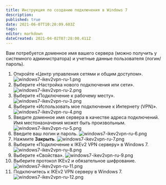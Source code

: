 ```yaml
---
title: Инструкция по созданию подключения в Windows 7
description: 
published: true
date: 2021-06-07T10:20:09.603Z
tags: 
editor: markdown
dateCreated: 2021-04-02T07:28:00.411Z
---
```


Вам потребуется доменное имя вашего сервера (можно получить у системного администратора) и учетные данные пользователя (логин/пароль).

1. Откройте «Центр управления сетями и общим доступом».
![windows7-ikev2vpn-ru-1.png](/windows7-ikev2vpn-ru-1.png)
1. Выберите «Настройка нового подключения или сети».
![windows7-ikev2vpn-ru-2.png](/windows7-ikev2vpn-ru-2.png)
1. Выберите «Подключение к рабочему месту».
![windows7-ikev2vpn-ru-3.png](/windows7-ikev2vpn-ru-3.png)
1. Выберите «Использовать мое подключение к Интернету (VPN)».
![windows7-ikev2vpn-ru-4.png](/windows7-ikev2vpn-ru-4.png)
1. Введите доменное имя сервера в качестве адреса подключений. Имя местоназначения может быть произвольным.
![windows7-ikev2vpn-ru-5.png](/windows7-ikev2vpn-ru-5.png)
1. Введите ваш логин и пароль.
![windows7-ikev2vpn-ru-6.png](/windows7-ikev2vpn-ru-6.png)
1. Нажмите **Закрыть**.
![windows7-ikev2vpn-ru-7.png](/windows7-ikev2vpn-ru-7.png)
1. Выберите «Подключение к IKEv2 VPN серверу» в Windows 7.
![windows7-ikev2vpn-ru-8.png](/windows7-ikev2vpn-ru-8.png)
1. Выберите «Свойства».
![windows7-ikev2vpn-ru-9.png](/windows7-ikev2vpn-ru-9.png)
1. Выберите протокол IKEv2 и обязательное шифрование.
![windows7-ikev2vpn-ru-11.png](/windows7-ikev2vpn-ru-11.png)
1. Подключитесь к IKEv2 VPN серверу в Windows 7.
![windows7-ikev2vpn-ru-12.png](/windows7-ikev2vpn-ru-12.png)